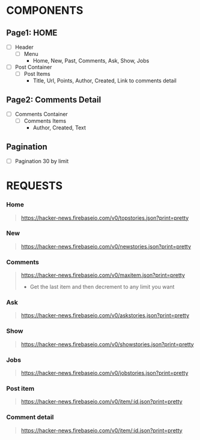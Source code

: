 # COMPONENTS

## Page1: HOME
- [ ] Header
    - [ ] Menu
        * Home, New, Past, Comments, Ask, Show, Jobs

- [ ] Post Container
    - [ ] Post Items
        * Title, Url, Points, Author, Created, Link to comments detail

## Page2: Comments Detail
- [ ] Comments Container
    - [ ] Comments Items
        * Author, Created, Text

## Pagination
- [ ] Pagination 30 by limit



# REQUESTS

### Home
> https://hacker-news.firebaseio.com/v0/topstories.json?print=pretty

### New
> https://hacker-news.firebaseio.com/v0/newstories.json?print=pretty

### Comments
> https://hacker-news.firebaseio.com/v0/maxitem.json?print=pretty
> - Get the last item and then decrement to any limit you want

### Ask
> https://hacker-news.firebaseio.com/v0/askstories.json?print=pretty

### Show
> https://hacker-news.firebaseio.com/v0/showstories.json?print=pretty

### Jobs
> https://hacker-news.firebaseio.com/v0/jobstories.json?print=pretty

### Post item
> https://hacker-news.firebaseio.com/v0/item/:id.json?print=pretty

### Comment detail
> https://hacker-news.firebaseio.com/v0/item/:id.json?print=pretty